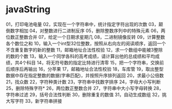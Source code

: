 # javaString
01，打印电池电量
02，实现在一个字符串中，统计指定字符出现的次数
03，颠倒数字相加
04，对整数进行二进制反序 
05，删除整数序列中的特殊元素
06，两位数正整数合并 
07，给定一个日期求星期几
08，二进制镜像反转 
09，计算整数各个数位之和 
10，输入一个int型32位整数，按照从右向左的阅读顺序，返回一个不含重复数字的新的整数
11，邮箱地址合法性校验 
12，求一个数组中能被3整除的数的个数 
13，输入一个同学各科的高考成绩，请计算出他的总成绩和平均成绩，共4个科目 
14，将无符号数的指定比特进行清零
15，把一个字符串，交换前后顺序后再输出
16，分苹果 
17，邮箱地址合法性校验 
18，车库管
19，取出整型数据中存在指定整数的数据(字串匹配)，并按照升序排列返回
20，求最小公倍数 
21，找众数 
22，字符种类计数 
23，字符串中找数字排序
24，字母大小写判断 
25，删除特殊字符* 
26，两位数正整数合并 
27，字符串中大小写字母转换 
28，字符串过滤
29，括号合法性判断 
30，删除重复的数值 
31，自动生成数组
32，挑大写字符 
33，新字符串拼接
